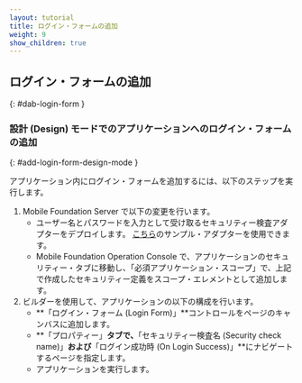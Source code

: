 ```yaml
---
layout: tutorial
title: ログイン・フォームの追加
weight: 9
show_children: true
---
```

<!-- NLS_CHARSET=UTF-8 -->
## ログイン・フォームの追加
{: #dab-login-form }

### 設計 (Design) モードでのアプリケーションへのログイン・フォームの追加
{: #add-login-form-design-mode }

アプリケーション内にログイン・フォームを追加するには、以下のステップを実行します。

1. Mobile Foundation Server で以下の変更を行います。
    * ユーザー名とパスワードを入力として受け取るセキュリティー検査アダプターをデプロイします。 [こちら](https://github.com/MobileFirst-Platform-Developer-Center/SecurityCheckAdapters/tree/release80)のサンプル・アダプターを使用できます。
    * Mobile Foundation Operation Console で、アプリケーションのセキュリティー・タブに移動し、「必須アプリケーション・スコープ」で、上記で作成したセキュリティー定義をスコープ・エレメントとして追加します。
2. ビルダーを使用して、アプリケーションの以下の構成を行います。
    * **「ログイン・フォーム (Login Form)」**コントロールをページのキャンバスに追加します。
    * **「プロパティー」**タブで、**「セキュリティー検査名 (Security check name)」**および**「ログイン成功時 (On Login Success)」**にナビゲートするページを指定します。
    * アプリケーションを実行します。
